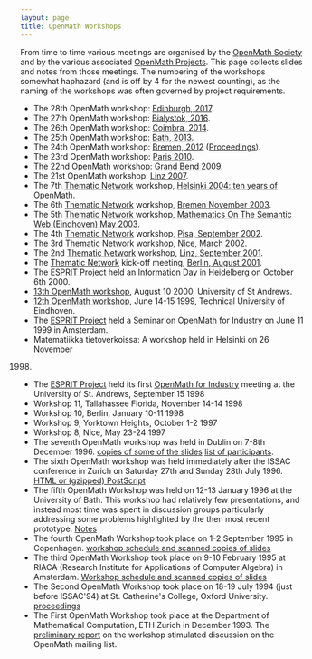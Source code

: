 ```yaml
---
layout: page
title: OpenMath Workshops
---
```


From time to time various meetings are organised by the [OpenMath Society](../society) and
by the various associated [OpenMath Projects](../projects).  This page collects slides and
notes from those meetings. The numbering of the workshops somewhat haphazard (and is off
by 4 for the newest counting), as the naming of the workshops was often governed by
project requirements.

* The 28th OpenMath workshop: [Edinburgh, 2017](http://www.cicm-conference.org/2017/cicm.php?event=openmath&amp;menu=general).
* The 27th OpenMath workshop: [Bialystok, 2016](http://www.cicm-conference.org/2016/cicm.php?event=openmath&amp;menu=general).
* The 26th OpenMath workshop: [Coimbra, 2014](http://www.cicm-conference.org/2014/cicm.php?event=openmath&amp;menu=general).
* The 25th OpenMath workshop: [Bath, 2013](http://www.cicm-conference.org/2013/cicm.php?event=openmath&amp;menu=general).
* The 24th OpenMath workshop: [Bremen, 2012](http://www.cicm-conference.org/2012/cicm.php?event=openmath&amp;menu=general) ([Proceedings](http://ceur-ws.org/Vol-921/)).
* The 23rd OpenMath workshop: [Paris 2010](http://cicm2010.cnam.fr/om/).
* The 22nd OpenMath workshop: [Grand Bend 2009](22).
* The 21st OpenMath workshop: [Linz 2007](linz2007).
* The 7th [Thematic Network](../projects/thematic/) workshop, [Helsinki 2004: ten years of OpenMath](helsinki2004/).
* The 6th [Thematic Network](../projects/thematic/) workshop, [Bremen November 2003](bremen2003/).
* The 5th [Thematic Network](../projects/thematic/) workshop, [Mathematics On The Semantic Web (Eindhoven) May 2003](eindhoven2003/).
* The 4th [Thematic Network](../projects/thematic/) workshop, [Pisa, September 2002](pisa2002/).
* The 3rd [Thematic Network](../projects/thematic/) workshop, [Nice, March 2002](nice2002/).
* The 2nd [Thematic Network](../projects/thematic/) workshop, [Linz, September 2001](linz2001/).
* The [Thematic Network](../projects/thematic/) kick-off meeting, [Berlin, August 2001](berlin2001/).
* The [ESPRIT Project](../projects/esprit/final/) held an [Information Day](heidelberg2000/) in Heidelberg on October 6th 2000.
* [13th OpenMath workshop](standrews2000/), August 10 2000, University of St Andrews.
* [12th OpenMath workshop](oldws/riaca1999/), June 14-15 1999, Technical University of Eindhoven.
* The [ESPRIT Project](../projects/esprit/final/) held a Seminar on OpenMath for Industry on June 11
1999 in Amsterdam.
* Matematiikka tietoverkoissa: A workshop held in Helsinki on 26 November
1998.
* The [ESPRIT Project](../projects/esprit/final/) held its first [OpenMath for Industry](standrews98/) meeting at the University of St. Andrews, September 15 1998
* Workshop 11, Tallahassee Florida, November 14-14 1998 
* Workshop 10, Berlin, January 10-11 1998 
* Workshop 9, Yorktown Heights, October 1-2 1997 
* Workshop 8, Nice, May 23-24 1997 
* The seventh OpenMath workshop was held in Dublin on 7-8th December 1996.
[copies of some of
the slides](oldws/proceedings-7.html) [list of participants](oldws/participants-7.html).
* The sixth OpenMath workshop was held immediately after the ISSAC conference
in Zurich on Saturday 27th and Sunday 28th July 1996.
[HTML or (gzipped) PostScript](oldws/proceedings-6.html) 
* The fifth OpenMath Workshop was held on 12-13 January 1996 at the
University of Bath.  This workshop had relatively few presentations, and
instead most time was spent in discussion groups particularly addressing
some problems highlighted by the then most recent prototype.  [Notes](oldws/proceedings-5.html)
* The fourth OpenMath Workshop took place on 1-2 September 1995 in Copenhagen.  [workshop schedule and scanned copies of slides](oldws/proceedings-4.html)
* The third OpenMath Workshop took place on 9-10 February 1995 at RIACA (Research Institute for Applications of Computer Algebra) in Amsterdam.
[Workshop schedule and scanned copies of slides](oldws/proceedings-3.html)
* The Second OpenMath Workshop took place on 18-19 July 1994 (just before
ISSAC'94) at St. Catherine's College, Oxford University. [proceedings](oldws/proceedings-2.html)
* The First OpenMath Workshop took place at the Department of Mathematical Computation,
ETH Zurich in December 1993.  The [preliminary report](oldws/proceedings-1.html) on the
workshop stimulated discussion on the OpenMath mailing list.
